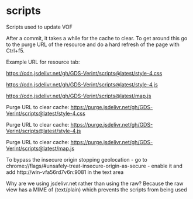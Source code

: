 # scripts
Scripts used to update VOF

After a commit, it takes a while for the cache to clear. To get around this go to the purge URL of the resource and do a hard refresh of the page with Ctrl+f5.

Example URL for resource tab:

https://cdn.jsdelivr.net/gh/GDS-Verint/scripts@latest/style-4.css

https://cdn.jsdelivr.net/gh/GDS-Verint/scripts@latest/style-4.js

https://cdn.jsdelivr.net/gh/GDS-Verint/scripts@latest/map.js


Purge URL to clear cache: https://purge.jsdelivr.net/gh/GDS-Verint/scripts@latest/style-4.css

Purge URL to clear cache: https://purge.jsdelivr.net/gh/GDS-Verint/scripts@latest/style-4.js

Purge URL to clear cache: https://purge.jsdelivr.net/gh/GDS-Verint/scripts@latest/map.js

To bypass the insecure origin stopping geolocation - go to chrome://flags/#unsafely-treat-insecure-origin-as-secure - enable it and add http://win-vfa56rd7v6n:9081 in the text area

Why are we using jsdelivr.net rather than using the raw?
Because the raw view has a MIME of (text/plain) which prevents the scripts from being used
